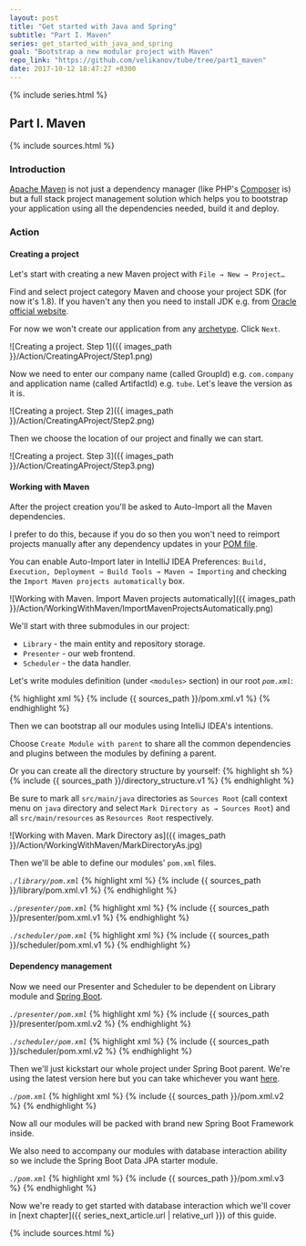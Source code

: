 ```yaml
---
layout: post
title: "Get started with Java and Spring"
subtitle: "Part I. Maven"
series: get_started_with_java_and_spring
goal: "Bootstrap a new modular project with Maven"
repo_link: "https://github.com/velikanov/tube/tree/part1_maven"
date: 2017-10-12 18:47:27 +0300
---
```

{% include series.html %}

## Part I. Maven

{% include sources.html %}

### Introduction
[Apache Maven](https://maven.apache.org/) is not just a dependency manager (like PHP's 
[Composer](https://getcomposer.org/) is) but a full stack project management solution which helps you to bootstrap 
your application using all the dependencies needed, build it and deploy.

### Action
#### Creating a project
Let's start with creating a new Maven project with `File → New → Project…`

Find and select project category Maven and choose your project SDK (for now it's 1.8).
If you haven't any then you need to install JDK e.g. from 
[Oracle official website](http://www.oracle.com/technetwork/java/javase/downloads/index.html). 

For now we won't create our application from any
[archetype](https://maven.apache.org/guides/introduction/introduction-to-archetypes.html). Click `Next`.

![Creating a project. Step 1]({{ images_path }}/Action/CreatingAProject/Step1.png)

Now we need to enter our company name (called GroupId) e.g. `com.company` and application name (called ArtifactId) e.g.
`tube`. Let's leave the version as it is.

![Creating a project. Step 2]({{ images_path }}/Action/CreatingAProject/Step2.png)

Then we choose the location of our project and finally we can start.

![Creating a project. Step 3]({{ images_path }}/Action/CreatingAProject/Step3.png)

#### Working with Maven
After the project creation you'll be asked to Auto-Import all the Maven dependencies.

I prefer to do this, because if you do so then you won't need to reimport projects manually after any dependency
updates in your [POM file](https://maven.apache.org/guides/introduction/introduction-to-the-pom.html).

You can enable Auto-Import later in IntelliJ IDEA Preferences: `Build, Execution, Deployment → Build Tools → Maven →
Importing` and checking the `Import Maven projects automatically` box.

![Working with Maven. Import Maven projects automatically]({{ images_path }}/Action/WorkingWithMaven/ImportMavenProjectsAutomatically.png)

We'll start with three submodules in our project:
* `Library` - the main entity and repository storage.
* `Presenter` - our web frontend.
* `Scheduler` - the data handler.

Let's write modules definition (under `<modules>` section) in our root _`pom.xml`_:

{% highlight xml %}
{% include {{ sources_path }}/pom.xml.v1 %}
{% endhighlight %}

Then we can bootstrap all our modules using IntelliJ IDEA's intentions.

Choose `Create Module with parent` to share all the common dependencies and plugins between the modules by defining
a parent.

Or you can create all the directory structure by yourself:
{% highlight sh %}
{% include {{ sources_path }}/directory_structure.v1 %}
{% endhighlight %}

Be sure to mark all `src/main/java` directories as `Sources Root` (call context menu on `java` directory and select
`Mark Directory as → Sources Root`) and all `src/main/resources` as `Resources Root` respectively.

![Working with Maven. Mark Directory as]({{ images_path }}/Action/WorkingWithMaven/MarkDirectoryAs.jpg)

Then we'll be able to define our modules' `pom.xml` files.

_`./library/pom.xml`_
{% highlight xml %}
{% include {{ sources_path }}/library/pom.xml.v1 %}
{% endhighlight %}

_`./presenter/pom.xml`_
{% highlight xml %}
{% include {{ sources_path }}/presenter/pom.xml.v1 %}
{% endhighlight %}

_`./scheduler/pom.xml`_
{% highlight xml %}
{% include {{ sources_path }}/scheduler/pom.xml.v1 %}
{% endhighlight %}

#### Dependency management
Now we need our Presenter and Scheduler to be dependent on Library module and
[Spring Boot](https://projects.spring.io/spring-boot/).

_`./presenter/pom.xml`_
{% highlight xml %}
{% include {{ sources_path }}/presenter/pom.xml.v2 %}
{% endhighlight %}

_`./scheduler/pom.xml`_
{% highlight xml %}
{% include {{ sources_path }}/scheduler/pom.xml.v2 %}
{% endhighlight %}

Then we'll just kickstart our whole project under Spring Boot parent. We're using the latest version here but you can
take whichever you want [here](https://projects.spring.io/spring-boot/#quick-start).

_`./pom.xml`_
{% highlight xml %}
{% include {{ sources_path }}/pom.xml.v2 %}
{% endhighlight %}

Now all our modules will be packed with brand new Spring Boot Framework inside. 

We also need to accompany our modules with database interaction ability so we include the Spring Boot Data JPA starter
module.

_`./pom.xml`_
{% highlight xml %}
{% include {{ sources_path }}/pom.xml.v3 %}
{% endhighlight %}

Now we're ready to get started with database interaction which we'll cover in [next chapter]({{ series_next_article.url | relative_url }}) of this guide.

{% include sources.html %}
